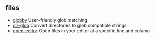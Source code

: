 ## files

- [globby](https://github.com/sindresorhus/globby) User-friendly glob matching
- [dir-glob](https://github.com/kevva/dir-glob) Convert directories to glob compatible strings
- [open-editor](https://github.com/sindresorhus/open-editor) Open files in your editor at a specific line and column